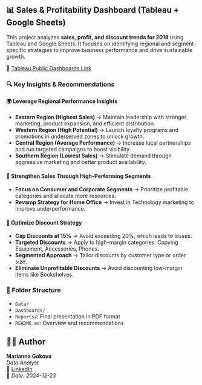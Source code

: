 ## 📊 Sales & Profitability Dashboard (Tableau + Google Sheets)

This project analyzes **sales, profit, and discount trends for 2018** using Tableau and Google Sheets. It focuses on identifying regional and segment-specific strategies to improve business performance and drive sustainable growth.

🔗 [Tableau Public Dashboards Link](https://public.tableau.com/views/Unicorn_17349488408200/AnalysisofKeyUnicornMetrics?:language=en-US&:sid=&:redirect=auth&:display_count=n&:origin=viz_share_link)

### 🔍 Key Insights & Recommendations

#### 🌍 Leverage Regional Performance Insights

* **Eastern Region (Highest Sales)**
  → Maintain leadership with stronger marketing, product expansion, and efficient distribution.
* **Western Region (High Potential)**
  → Launch loyalty programs and promotions in underserved zones to unlock growth.
* **Central Region (Average Performance)**
  → Increase local partnerships and run targeted campaigns to boost visibility.
* **Southern Region (Lowest Sales)**
  → Stimulate demand through aggressive marketing and better product availability.

#### 🛙 Strengthen Sales Through High-Performing Segments

* **Focus on Consumer and Corporate Segments**
  → Prioritize profitable categories and allocate more resources.
* **Revamp Strategy for Home Office**
  → Invest in Technology marketing to improve underperformance.

#### 💸 Optimize Discount Strategy

* **Cap Discounts at 15%**
  → Avoid exceeding 20%, which leads to losses.
* **Targeted Discounts**
  → Apply to high-margin categories: Copying Equipment, Accessories, Phones.
* **Segmented Approach**
  → Tailor discounts by customer type or order size.
* **Eliminate Unprofitable Discounts**
  → Avoid discounting low-margin items like Bookshelves.

### 📁 Folder Structure

* `Data/`
* `Dashboards/`
* `Reports/`: Final presentation in PDF format
* `README.md`: Overview and recommendations

## 👩‍💻 Author

**Marianna Gokova**  
*Data Analyst*  
📎 [LinkedIn](https://www.linkedin.com/in/marianna-kravchenko)  
📅 *Date: 2024-12-23*
